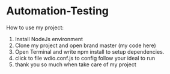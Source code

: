 # Automation-Testing
How to use my project:
1. Install NodeJs environment
2. Clone my project and open brand master (my code here)
3. Open Terminal and write npm install to setup dependencies.
4. click to file wdio.conf.js to config follow your ideal to run
5. thank you so much when take care of my project
